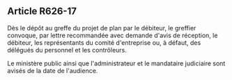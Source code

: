 Article R626-17
----
Dès le dépôt au greffe du projet de plan par le débiteur, le greffier convoque,
par lettre recommandée avec demande d'avis de réception, le débiteur, les
représentants du comité d'entreprise ou, à défaut, des délégués du personnel et
les contrôleurs.

Le ministère public ainsi que l'administrateur et le mandataire judiciaire sont
avisés de la date de l'audience.
